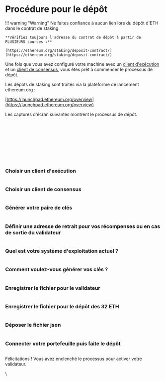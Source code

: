 # Procédure pour le dépôt

!!! warning "Warning"
    Ne faites confiance à aucun lien lors du dépôt d'ETH dans le contrat de staking.

    **Vérifiez toujours l'adresse du contrat de dépôt à partir de PLUSIEURS sources :**

    [https://ethereum.org/staking/deposit-contract/](https://ethereum.org/staking/deposit-contract/)

Une fois que vous avez configuré votre machine avec un [client d'exécution](../../validator-clients/execution-clients) et un [client de consensus](../../validator-clients/consensus-clients), vous êtes prêt à commencer le processus de dépôt.

Les dépôts de staking sont traités via la plateforme de lancement ethereum.org :

[https://launchpad.ethereum.org/overview](https://launchpad.ethereum.org/overview)

Les captures d'écran suivantes montrent le processus de dépôt.

<figure><img src="/assets/lang/french/01.png" alt=""><figcaption></figcaption></figure>

<figure><img src="/assets/lang/french/02.png" alt=""><figcaption></figcaption></figure>

<figure><img src="/assets/lang/french/03.png" alt=""><figcaption></figcaption></figure>

<figure><img src="/assets/lang/french/04.png" alt=""><figcaption></figcaption></figure>

<figure><img src="/assets/lang/french/05.png" alt=""><figcaption></figcaption></figure>

<figure><img src="/assets/lang/french/06.png" alt=""><figcaption></figcaption></figure>

<figure><img src="/assets/lang/french/07.png" alt=""><figcaption></figcaption></figure>

<figure><img src="/assets/lang/french/08.png" alt=""><figcaption></figcaption></figure>

<figure><img src="/assets/lang/french/09.png" alt=""><figcaption></figcaption></figure>

<figure><img src="/assets/lang/french/10.png" alt=""><figcaption></figcaption></figure>

### Choisir un client d'exécution

<figure><img src="/assets/lang/french/11.png" alt=""><figcaption></figcaption></figure>

### Choisir un client de consensus

<figure><img src="/assets/lang/french/12.png" alt=""><figcaption></figcaption></figure>



### Générer votre paire de clés

<figure><img src="/assets/lang/french/13.png" alt=""><figcaption></figcaption></figure>

### Définir une adresse de retrait pour vos récompenses ou en cas de sortie du validateur

<figure><img src="/assets/lang/french/14.png" alt=""><figcaption></figcaption></figure>

### Quel est votre système d'exploitation actuel ?

<figure><img src="/assets/lang/french/15.png" alt=""><figcaption></figcaption></figure>

### Comment voulez-vous générer vos clés ?

<figure><img src="/assets/lang/french/16.png" alt=""><figcaption></figcaption></figure>

### Enregistrer le fichier pour le validateur

<figure><img src="/assets/lang/french/17.png" alt=""><figcaption></figcaption></figure>

### Enregistrer le fichier pour le dépôt des 32 ETH

<figure><img src="/assets/lang/french/18.png" alt=""><figcaption></figcaption></figure>

### Déposer le fichier json

<figure><img src="/assets/lang/french/19.png" alt=""><figcaption></figcaption></figure>

### Connecter votre portefeuille puis faite le dépôt

<figure><img src="/assets/lang/french/21.png" alt=""><figcaption></figcaption></figure>

Félicitations ! Vous avez enclenché le processus pour activer votre validateur.

\
